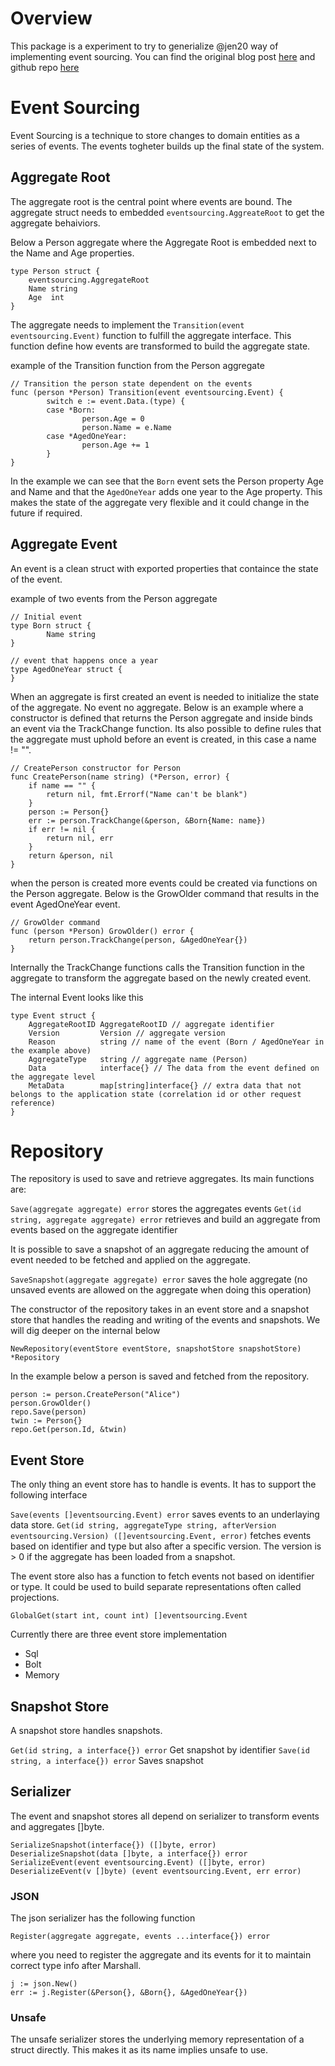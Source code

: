 # Overview

This package is a experiment to try to generialize @jen20 way of implementing event sourcing. You can find the original blog post [here](http://jen20.com/2015/02/08/event-sourcing-in-go.html) and github repo [here](https://github.com/jen20/go-event-sourcing-sample)

# Event Sourcing

Event Sourcing is a technique to store changes to domain entities as a series of events. The events togheter builds up the final state of the system.

## Aggregate Root

The aggregate root is the central point where events are bound. The aggregate struct needs to embedded `eventsourcing.AggreateRoot` to get the aggregate behaiviors.

Below a Person aggregate where the Aggregate Root is embedded next to the Name and Age properties.

```
type Person struct {
	eventsourcing.AggregateRoot
	Name string
	Age  int
}
```

The aggregate needs to implement the `Transition(event eventsourcing.Event)` function to fulfill the aggregate interface. This function define how events are transformed to build the aggregate state.

example of the Transition function from the Person aggregate

```
// Transition the person state dependent on the events
func (person *Person) Transition(event eventsourcing.Event) {
        switch e := event.Data.(type) {
        case *Born:
                person.Age = 0
                person.Name = e.Name
        case *AgedOneYear:
                person.Age += 1
        }
}
```

In the example we can see that the `Born` event sets the Person property Age and Name and that the `AgedOneYear` adds one year to the Age property. This makes the state of the aggregate very flexible and it could change in the future if required.

## Aggregate Event

An event is a clean struct with exported properties that containce the state of the event.

example of two events from the Person aggregate

```
// Initial event
type Born struct {
        Name string
}

// event that happens once a year
type AgedOneYear struct {
}

```

When an aggregate is first created an event is needed to initialize the state of the aggregate. No event no aggregate. Below is an example where a constructor is defined that returns the Person aggregate and inside binds an event via the TrackChange function. Its also possible to define rules that the aggregate must uphold before an event is created, in this case a name != "".

```
// CreatePerson constructor for Person
func CreatePerson(name string) (*Person, error) {
	if name == "" {
		return nil, fmt.Errorf("Name can't be blank")
	}
	person := Person{}
	err := person.TrackChange(&person, &Born{Name: name})
	if err != nil {
		return nil, err
	}
	return &person, nil
}
```

when the person is created more events could be created via functions on the Person aggregate. Below is the GrowOlder command that results in the event AgedOneYear event.

```
// GrowOlder command
func (person *Person) GrowOlder() error {
	return person.TrackChange(person, &AgedOneYear{})
}
```

Internally the TrackChange functions calls the Transition function in the aggregate to transform the aggregate based on the newly created event.

The internal Event looks like this

```
type Event struct {
	AggregateRootID AggregateRootID // aggregate identifier 
	Version         Version // aggregate version
	Reason          string // name of the event (Born / AgedOneYear in the example above) 
	AggregateType   string // aggregate name (Person)
	Data            interface{} // The data from the event defined on the aggregate level
	MetaData        map[string]interface{} // extra data that not belongs to the application state (correlation id or other request reference)
}
```

# Repository

The repository is used to save and retrieve aggregates. Its main functions are:

`Save(aggregate aggregate) error` stores the aggregates events
`Get(id string, aggregate aggregate) error` retrieves and build an aggregate from events based on the aggregate identifier

It is possible to save a snapshot of an aggregate reducing the amount of event needed to be fetched and applied on the aggregate.

`SaveSnapshot(aggregate aggregate) error` saves the hole aggregate (no unsaved events are allowed on the aggregate when doing  this operation) 

The constructor of the repository takes in an event store and a snapshot store that handles the reading and writing of the events and snapshots. We will dig deeper on the internal below

`NewRepository(eventStore eventStore, snapshotStore snapshotStore) *Repository`

In the example below a person is saved and fetched from the repository.

```
person := person.CreatePerson("Alice")
person.GrowOlder()
repo.Save(person)
twin := Person{}
repo.Get(person.Id, &twin)
```

## Event Store

The only thing an event store has to handle is events. It has to support the following interface

`Save(events []eventsourcing.Event) error` saves events to an underlaying data store.
`Get(id string, aggregateType string, afterVersion eventsourcing.Version) ([]eventsourcing.Event, error)` fetches events based on identifier and type but also after a specific version. The version is > 0 if the aggregate has been loaded from a snapshot.

The event store also has a function to fetch events not based on identifier or type. It could be used to build separate representations often called projections.

`GlobalGet(start int, count int) []eventsourcing.Event`

Currently there are three event store implementation

* Sql
* Bolt
* Memory

## Snapshot Store

A snapshot store handles snapshots.  

`Get(id string, a interface{}) error` Get snapshot by identifier
`Save(id string, a interface{}) error` Saves snapshot

## Serializer

The event and snapshot stores all depend on serializer to transform events and aggregates []byte.

`SerializeSnapshot(interface{}) ([]byte, error)`
`DeserializeSnapshot(data []byte, a interface{}) error`
`SerializeEvent(event eventsourcing.Event) ([]byte, error)`
`DeserializeEvent(v []byte) (event eventsourcing.Event, err error)`

### JSON

The json serializer has the following function

`Register(aggregate aggregate, events ...interface{}) error`

where you need to register the aggregate and its events for it to maintain correct type info after Marshall.

```
j := json.New()
err := j.Register(&Person{}, &Born{}, &AgedOneYear{})
```

### Unsafe

The unsafe serializer stores the underlying memory representation of a struct directly. This makes it as its name implies unsafe to use.
